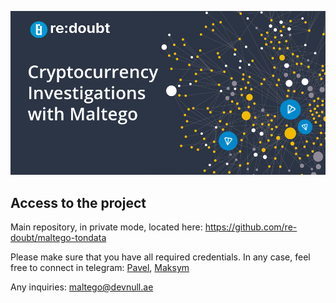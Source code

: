 ![image](teaser_maltego_tondata.png)


## Access to the project

Main repository, in private mode, located here: https://github.com/re-doubt/maltego-tondata

Please make sure that you have all required credentials. In any case, feel free to connect in telegram: [Pavel](https://t.me/pshuvalov), 
[Maksym](https://t.me/maksymds)

Any inquiries: maltego@devnull.ae
